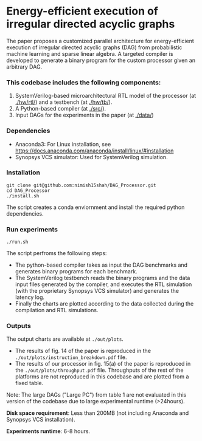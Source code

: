 # Energy-efficient execution of irregular directed acyclic graphs

The paper proposes a customized parallel architecture for energy-efficient execution of irregular directed acyclic graphs (DAG) from probabilistic machine learning and sparse linear algebra. A targeted compiler is developed to generate a binary program for the custom processor given an arbitrary DAG.

### This codebase includes the following components:
1) SystemVerilog-based microarchitectural RTL model of the processor (at [./hw/rtl/](https://github.com/nimish15shah/DAG_Processor/tree/main/hw/rtl)) and a testbench (at [./hw/tb/](https://github.com/nimish15shah/DAG_Processor/tree/main/hw/tb)).
2) A Python-based compiler (at [./src/](https://github.com/nimish15shah/DAG_Processor/tree/main/src)).
3) Input DAGs for the experiments in the paper (at [./data/](https://github.com/nimish15shah/DAG_Processor/tree/main/data))

### Dependencies
* Anaconda3: For Linux installation, see https://docs.anaconda.com/anaconda/install/linux/#installation
* Synopsys VCS simulator: Used for SystemVerilog simulation.

### Installation
```
git clone git@github.com:nimish15shah/DAG_Processor.git
cd DAG_Processor
./install.sh
```
The script creates a conda enviornment and install the required python dependencies.

### Run experiments
```
./run.sh
```
The script perfroms the following steps:
- The python-based compiler takes as input the DAG benchmarks and generates binary programs for each benchmark. 
- The SystemVerilog testbench reads the binary programs and the data input files generated by the compiler, and executes the RTL simulation (with the proprietary Synopsys VCS simulator) and generates the latency log. 
- Finally the charts are plotted according to the data collected during the compilation and RTL simulations.

### Outputs
The output charts are available at ```./out/plots```.
- The results of fig. 14 of the paper is reproduced in the ```./out/plots/instruction_breakdown.pdf``` file.
- The results of our processor in fig. 15(a) of the paper is reproduced in the ```./out/plots/throughput.pdf``` file. Throughputs of the rest of the platforms are not reproduced in this codebase and are plotted from a fixed table.

Note: The large DAGs ("Large PC") from table 1 are not evaluated in this version of the codebase due to large experimental runtime (>24hours).


**Disk space requirement**: Less than 200MB (not including Anaconda and Synopsys VCS installation).

**Experiments runtime**: 6-8 hours.

